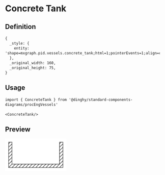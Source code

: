 # Concrete Tank

## Definition

```
{
  _style: { 
    entity: 'shape=mxgraph.pid.vessels.concrete_tank;html=1;pointerEvents=1;align=center;verticalLabelPosition=bottom;verticalAlign=top;dashed=0;',
  },
  _original_width: 160,
  _original_height: 75,
}
```

## Usage

```
import { ConcreteTank } from '@dinghy/standard-components-diagrams/procEngVessels'

<ConcreteTank/>
```

## Preview

<img src="./concrete-tank.png" width="200"/>
